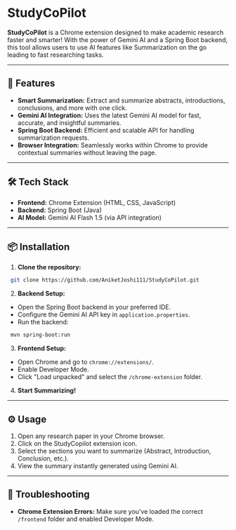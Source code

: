 # StudyCoPilot

**StudyCoPilot** is a Chrome extension designed to make academic research faster and smarter! With the power of Gemini AI and a Spring Boot backend, this tool allows users to use AI features like Summarization on the go leading to fast researching tasks.

---

## 🚀 Features

- **Smart Summarization:** Extract and summarize abstracts, introductions, conclusions, and more with one click.
- **Gemini AI Integration:** Uses the latest Gemini AI model for fast, accurate, and insightful summaries.
- **Spring Boot Backend:** Efficient and scalable API for handling summarization requests.
- **Browser Integration:** Seamlessly works within Chrome to provide contextual summaries without leaving the page.

---

## 🛠️ Tech Stack

- **Frontend:** Chrome Extension (HTML, CSS, JavaScript)
- **Backend:** Spring Boot (Java)
- **AI Model:** Gemini AI Flash 1.5 (via API integration)

---

## 📦 Installation

1. **Clone the repository:**

```bash
 git clone https://github.com/AniketJoshi111/StudyCoPilot.git
```

2. **Backend Setup:**

- Open the Spring Boot backend in your preferred IDE.
- Configure the Gemini AI API key in `application.properties`.
- Run the backend:

```bash
 mvn spring-boot:run
```

3. **Frontend Setup:**

- Open Chrome and go to `chrome://extensions/`.
- Enable Developer Mode.
- Click "Load unpacked" and select the `/chrome-extension` folder.

4. **Start Summarizing!**

---

## ⚙️ Usage

1. Open any research paper in your Chrome browser.
2. Click on the StudyCopilot extension icon.
3. Select the sections you want to summarize (Abstract, Introduction, Conclusion, etc.).
4. View the summary instantly generated using Gemini AI.
---

## 🐞 Troubleshooting
- **Chrome Extension Errors:** Make sure you’ve loaded the correct `/frontend` folder and enabled Developer Mode.
